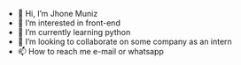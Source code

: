 - 👋 Hi, I’m Jhone Muniz
- 👀 I’m interested in front-end
- 🌱 I’m currently learning python
- 💞️ I’m looking to collaborate on some company as an intern
- 📫 How to reach me e-mail or whatsapp

<!---
94Muniz/94Muniz is a ✨ special ✨ repository because its `README.md` (this file) appears on your GitHub profile.
You can click the Preview link to take a look at your changes.
--->
